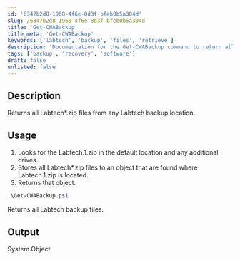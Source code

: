 ```yaml
---
id: '6347b2d8-1968-4f6e-8d3f-bfeb0b5a304d'  
slug: /6347b2d8-1968-4f6e-8d3f-bfeb0b5a304d  
title: 'Get-CWABackup'  
title_meta: 'Get-CWABackup'  
keywords: ['labtech', 'backup', 'files', 'retrieve']  
description: 'Documentation for the Get-CWABackup command to return all Labtech*.zip files from any Labtech backup location.'  
tags: ['backup', 'recovery', 'software']  
draft: false  
unlisted: false  
---  
```


## Description  
Returns all Labtech*.zip files from any Labtech backup location.  

## Usage  
1. Looks for the Labtech.1.zip in the default location and any additional drives.  
2. Stores all Labtech*.zip files to an object that are found where Labtech.1.zip is located.  
3. Returns that object.  

```powershell  
.\Get-CWABackup.ps1  
```  
Returns all Labtech backup files.  

## Output  
System.Object  
